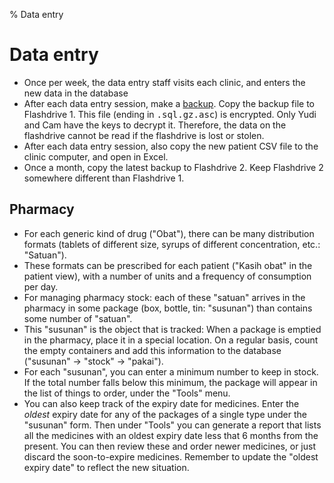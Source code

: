 % Data entry

# Data entry


 * Once per week, the data entry staff visits each clinic,
              and enters the new data in the database
 * After each data entry session, make a <a
              href="cgi/run">backup</a>. Copy the backup file to
              Flashdrive 1. This file (ending in <tt>.sql.gz.asc</tt>)
              is encrypted. Only Yudi and Cam have the keys to decrypt
              it. Therefore, the data on the flashdrive cannot be read
              if the flashdrive is lost or stolen.
 * After each data entry session, also copy the new patient
              CSV file to the clinic computer, and open in Excel.
 * Once a month, copy the latest backup to Flashdrive
              2. Keep Flashdrive 2 somewhere different than Flashdrive
              1.

## Pharmacy

 * For each generic kind of drug ("Obat"), there can be
       many distribution formats (tablets of different size,
              syrups of different concentration, etc.: "Satuan").
 * These formats can be prescribed for each patient ("Kasih
              obat" in the patient view), with a number of units and a
              frequency of consumption per day.
 * For managing pharmacy stock: each of these "satuan"
              arrives in the pharmacy in some package (box, bottle,
              tin: "susunan") than contains some number of
              "satuan".
 * This "susunan" is the object that is tracked: When a
              package is emptied in the pharmacy, place it in a
              special location. On a regular basis, count the empty
              containers and add this information to the database
              ("susunan" -> "stock" -> "pakai").
 * For each "susunan", you can enter a minimum number to
              keep in stock. If the total number falls below this
              minimum, the package will appear in the list of things
              to order, under the "Tools" menu.
 * You can also keep track of the expiry date for
              medicines. Enter the <i>oldest</i> expiry date for any
              of the packages of a single type under the "susunan"
              form. Then under "Tools" you can generate a report that
              lists all the medicines with an oldest expiry date less
              that 6 months from the present. You can then review
              these and order newer medicines, or just discard the
              soon-to-expire medicines. Remember to update the "oldest
              expiry date" to reflect the new situation.



